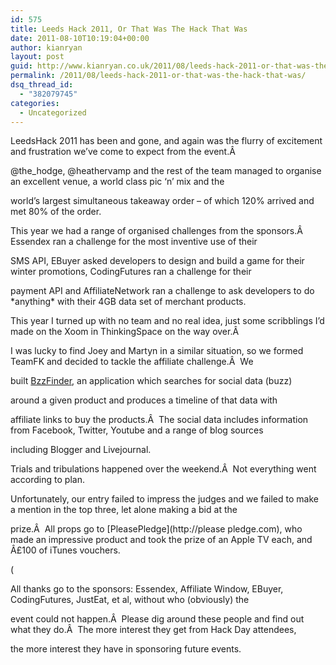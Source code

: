 ```yaml
---
id: 575
title: Leeds Hack 2011, Or That Was The Hack That Was
date: 2011-08-10T10:19:04+00:00
author: kianryan
layout: post
guid: http://www.kianryan.co.uk/2011/08/leeds-hack-2011-or-that-was-the-hack-that-was/
permalink: /2011/08/leeds-hack-2011-or-that-was-the-hack-that-was/
dsq_thread_id:
  - "382079745"
categories:
  - Uncategorized
---
```

LeedsHack 2011 has been and gone, and again was the flurry of excitement and frustration we’ve come to expect from the event.Â  
  
@the_hodge, @heathervamp and the rest of the team managed to organise an excellent venue, a world class pic ‘n’ mix and the 
  
world’s largest simultaneous takeaway order – of which 120% arrived and met 80% of the order.

This year we had a range of organised challenges from the sponsors.Â  Essendex ran a challenge for the most inventive use of their
  
SMS API, EBuyer asked developers to design and build a game for their winter promotions, CodingFutures ran a challenge for their 
  
payment API and AffiliateNetwork ran a challenge to ask developers to do \*anything\* with their 4GB data set of merchant products.

This year I turned up with no team and no real idea, just some scribblings I’d made on the Xoom in ThinkingSpace on the way over.Â  
  
I was lucky to find Joey and Martyn in a similar situation, so we formed TeamFK and decided to tackle the affiliate challenge.Â  We 
  
built [BzzFinder](http://beta.bzzfinder.co.uk/product/index/Washburn), an application which searches for social data (buzz) 
  
around a given product and produces a timeline of that data with 
  
affiliate links to buy the products.Â  The social data includes information from Facebook, Twitter, Youtube and a range of blog sources 
  
including Blogger and Livejournal.

Trials and tribulations happened over the weekend.Â  Not everything went according to plan.

Unfortunately, our entry failed to impress the judges and we failed to make a mention in the top three, let alone making a bid at the 
  
prize.Â  All props go to [PleasePledge](http://please pledge.com), who made an impressive product and took the prize of an Apple TV each, and Â£100 of iTunes vouchers.
  
(

All thanks go to the sponsors: Essendex, Affiliate Window, EBuyer, CodingFutures, JustEat, et al, without who (obviously) the 
  
event could not happen.Â  Please dig around these people and find out what they do.Â  The more interest they get from Hack Day attendees,
  
the more interest they have in sponsoring future events.